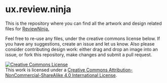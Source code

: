 ux.review.ninja
===============

This is the repository where you can find all the artwork and design related files for [ReviewNinja.](https://github.com/reviewninja/review.ninja)

Feel free to re-use any files, under the creative commons license below. If you have any suggestions, create an issue and let us know. Also please consider contributing design work: either drag and drop an image into an issue, or fork this repository, make changes and submit a pull request. 

<a rel="license" href="http://creativecommons.org/licenses/by-nc-sa/4.0/"><img alt="Creative Commons License" style="border-width:0" src="https://i.creativecommons.org/l/by-nc-sa/4.0/88x31.png" /></a><br />This work is licensed under a <a rel="license" href="http://creativecommons.org/licenses/by-nc-sa/4.0/">Creative Commons Attribution-NonCommercial-ShareAlike 4.0 International License</a>.
